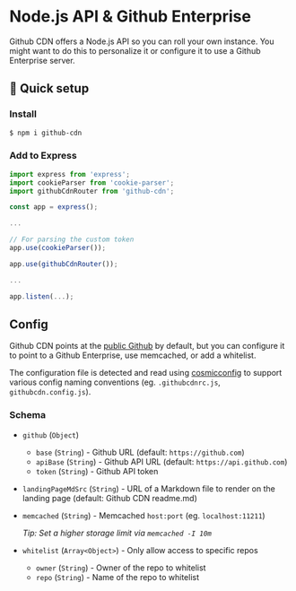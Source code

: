 # Node.js API & Github Enterprise
Github CDN offers a Node.js API so you can roll your own instance. You might want to do this to personalize it or configure it to use a Github Enterprise server.

## 🚀 Quick setup
### Install
```sh
$ npm i github-cdn
```

### Add to Express
```js
import express from 'express';
import cookieParser from 'cookie-parser';
import githubCdnRouter from 'github-cdn';

const app = express();

...

// For parsing the custom token
app.use(cookieParser());

app.use(githubCdnRouter());

...

app.listen(...);

```

## Config
Github CDN points at the [public Github](https://github.com) by default, but you can configure it to point to a Github Enterprise, use memcached, or add a whitelist.

The configuration file is detected and read using [cosmicconfig](https://github.com/davidtheclark/cosmiconfig) to support various config naming conventions (eg. `.githubcdnrc.js`, `githubcdn.config.js`).

### Schema
- `github` (`Object`)
  - `base` (`String`) - Github URL (default: `https://github.com`)
  - `apiBase` (`String`) - Github API URL (default: `https://api.github.com`)
  - `token` (`String`) - Github API token

- `landingPageMdSrc` (`String`) - URL of a Markdown file to render on the landing page (default: Github CDN readme.md)

- `memcached` (`String`) - Memcached `host:port` (eg. `localhost:11211`)

   _Tip: Set a higher storage limit via `memcached -I 10m`_

- `whitelist` (`Array<Object>`) - Only allow access to specific repos
  - `owner` (`String`) - Owner of the repo to whitelist
  - `repo` (`String`) - Name of the repo to whitelist
